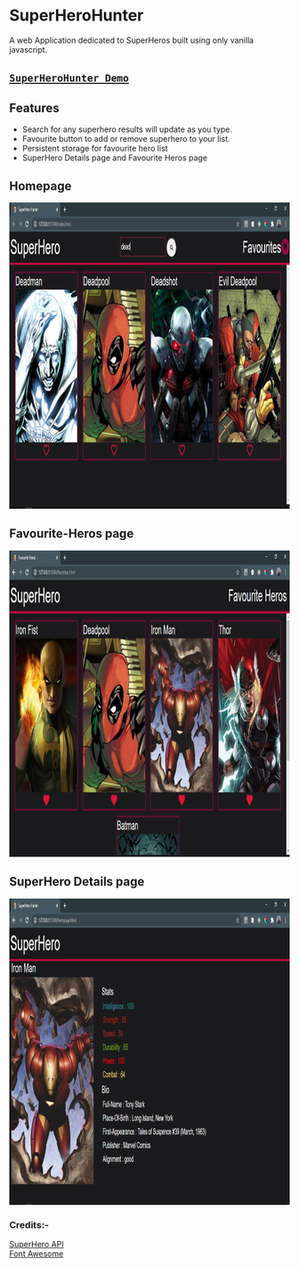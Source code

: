 # SuperHeroHunter
A web Application dedicated to SuperHeros built using only vanilla javascript.
## [`SuperHeroHunter Demo`](https://devilzer.github.io/SuperHeroHunter/)
<h2> Features </h2>
<ul>
  <li>Search for any superhero results will update as you type.</li>
  <li>Favourite button to add or remove superhero to your list.</li>
  <li>Persistent storage for favourite hero list</li>
  <li>SuperHero Details page and Favourite Heros page</li>
</ul>
<h2>Homepage</h2>
<img src="assets/search.png" height="550px"/>
<h2>Favourite-Heros page</h2>
<img src="assets/favpage.png" height="550px"/>
<h2>SuperHero Details page</h2>
<img src="assets/heropage.png" height="550px"/>
<h3>Credits:-</h3>
<a href="https://superheroapi.com/">SuperHero API</a>
<br>
<a href="https://fontawesome.com/">Font Awesome</a>
